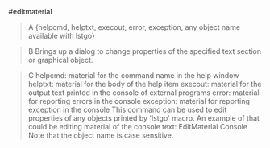 #editmaterial

>A {helpcmd, helptxt, execout, error, exception, any object name available with lstgo}

>B Brings up a dialog to change properties of the specified text section or graphical object.

>C helpcmd: material for the command name in the help window
helptxt: material for the body of the help item
execout: material for the output text printed in the console of external programs
error: material for reporting errors in the console
exception: material for reporting exception in the console
This command can be used to edit properties of any objects printed by 'lstgo' macro. An example of that could be editing material of the console text:
EditMaterial Console
Note that the object name is case sensitive.
